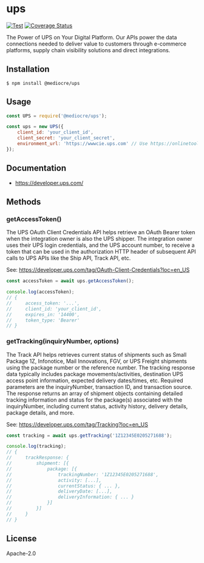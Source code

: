 # ups

[![Test](https://github.com/mediocre/ups/actions/workflows/test.yml/badge.svg)](https://github.com/mediocre/ups/actions/workflows/test.yml)
[![Coverage Status](https://coveralls.io/repos/github/mediocre/ups/badge.svg)](https://coveralls.io/github/mediocre/ups)

The Power of UPS on Your Digital Platform. Our APIs power the data connections needed to deliver value to customers through e-commerce platforms, supply chain visibility solutions and direct integrations.

## Installation

```
$ npm install @mediocre/ups
```

## Usage

```javascript
const UPS = require('@mediocre/ups');

const ups = new UPS({
    client_id: 'your_client_id',
    client_secret: 'your_client_secret',
    environment_url: 'https://wwwcie.ups.com' // Use https://onlinetools.ups.com for production
});
```

## Documentation

- https://developer.ups.com/

## Methods

### getAccessToken()

The UPS OAuth Client Credentials API helps retrieve an OAuth Bearer token when the integration owner is also the UPS shipper. The integration owner uses their UPS login credentials, and the UPS account number, to receive a token that can be used in the authorization HTTP header of subsequent API calls to UPS APIs like the Ship API, Track API, etc.

See: https://developer.ups.com/tag/OAuth-Client-Credentials?loc=en_US

```javascript
const accessToken = await ups.getAccessToken();

console.log(accessToken);
// {
//     access_token: '...',
//     client_id: 'your_client_id',
//     expires_in: '14400',
//     token_type: 'Bearer'
// }
```

### getTracking(inquiryNumber, options)

The Track API helps retrieves current status of shipments such as Small Package 1Z, Infonotice, Mail Innovations, FGV, or UPS Freight shipments using the package number or the reference number. The tracking response data typically includes package movements/activities, destination UPS access point information, expected delivery dates/times, etc. Required parameters are the inquiryNumber, transaction ID, and transaction source. The response returns an array of shipment objects containing detailed tracking information and status for the package(s) associated with the inquiryNumber, including current status, activity history, delivery details, package details, and more.

See: https://developer.ups.com/tag/Tracking?loc=en_US

```javascript
const tracking = await ups.getTracking('1Z12345E0205271688');

console.log(tracking);
// {
//     trackResponse: {
//         shipment: [{
//             package: [{
//                 trackingNumber: '1Z12345E0205271688',
//                 activity: [...],
//                 currentStatus: { ... },
//                 deliveryDate: [...],
//                 deliveryInformation: { ... }
//             }]
//         }]
//     }
// }
```

## License

Apache-2.0